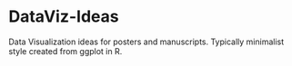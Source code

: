 # DataViz-Ideas
Data Visualization ideas for posters and manuscripts. 
Typically minimalist style created from ggplot in R.
